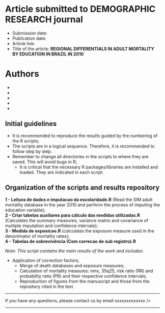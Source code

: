 # Article submitted to DEMOGRAPHIC RESEARCH journal
- Submission date:
- Publication date:
- Article link:
- Title of the article: **REGIONAL DIFFERENTIALS IN ADULT MORTALITY BY EDUCATION IN BRAZIL IN 2010**

# Authors
- 
- 
- 
- 
- 

## Initial guidelines
- It is recommended to reproduce the results guided by the numbering of the R scripts;
- The scripts are in a logical sequence. Therefore, it is recommended to follow step by step.
- Remember to change all directories in the scripts to where they are saved. This will avoid bugs in R;
  - It is critical that the necessary R packages/libraries are installed and loaded. They are indicated in each script.

## Organization of the scripts and results repository

**1 - Leitura de dados e imputacao da escolaridade.R**  (Read the SIM adult mortality database in the year 2010 and perform the process of imputing the education variable); <br />
**2 - Criar tabelas auxiliares para cálculo das medidas utilizadas.R** (Calculates the summary measures, variance matrix and covariance of multiple imputation and confidence intervals);<br />
**3 - Medida de exposicao.R** (calculates the exposure measure used in the denominator of mortality rates);<br />
**4 - Tabelas de sobrevivência (Com correcao de sub registro).R**

 *Note: This script contains the main results of the work and includes:*<br />
- Application of correction factors;<br />
   - Merge of death databases and exposure measures;<br />
   - Calculation of mortality measures: nmx, 35q25, risk ratio (RR) and probability ratio (PR) and their respective confidence intervals;<br />
   - Reproduction of figures from the manuscript and those from the repository cited in the text.

___
If you have any questions, please contact us by email xxxxxxxxxxxxx />
___
 



